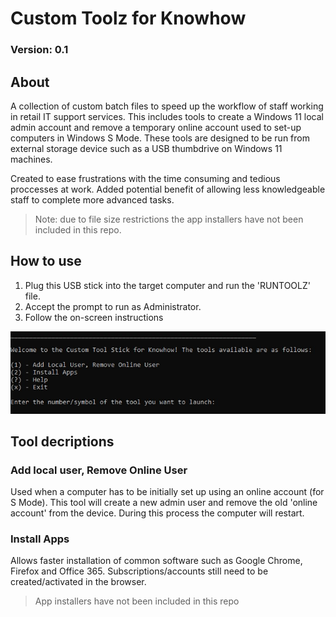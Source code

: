 # Custom Toolz for Knowhow
### Version: 0.1

## About
A collection of custom batch files to speed up the workflow of staff working in retail IT support services. This includes tools to create a Windows 11 local admin account and remove a temporary online account used to set-up computers in Windows S Mode.
These tools are designed to be run from external storage device such as a USB thumbdrive on Windows 11 machines.

Created to ease frustrations with the time consuming and tedious proccesses at work. Added potential benefit of allowing less knowledgeable staff to complete more advanced tasks.

> Note: due to file size restrictions the app installers have not been included in this repo.
## How to use
1. Plug this USB stick into the target computer and run the 'RUNTOOLZ' file.
2. Accept the prompt to run as Administrator.
3. Follow the on-screen instructions

![Main menu](images/menu_screenshot.jpg)
## Tool decriptions
### Add local user, Remove Online User
Used when a computer has to be initially set up using an online account (for S Mode). This tool will create a new admin user and remove the old 'online account' from the device. During
this process the computer will restart.
### Install Apps
Allows faster installation of common software such as Google Chrome, Firefox and Office 365. Subscriptions/accounts still need to be created/activated in the browser.
> App installers have not been included in this repo
